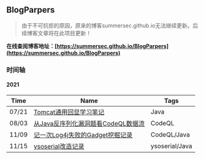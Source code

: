 ## BlogParpers

> 由于不可抗拒的原因，原来的博客summersec.github.io无法继续更新。后续博客文章将在此项目更新！

**在线查阅博客地址：[https://summersec.github.io/BlogParpers](https://summersec.github.io/BlogParpers)**



### 时间轴





#### 2021



| Time  | Name                                                         | Tags           |
| ----- | ------------------------------------------------------------ | -------------- |
| 07/21 | [Tomcat通用回显学习笔记](./2021/Tomcat通用回显学习笔记.md)   | Java           |
| 08/03 | [从Java反序列化漏洞题看CodeQL数据流](./2021/从Java反序列化漏洞题看CodeQL数据流.md) | CodeQL         |
| 11/09 | [记一次Log4j失败的Gadget挖掘记录](./2021/记一次Log4j失败的Gadget挖掘记录.md) | CodeQL/Java    |
| 11/15 | [ysoserial改造记录](../2021//ysoserial改造记录.md)                  | ysoserial/Java |



